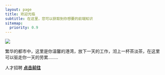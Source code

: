 ```yaml
---
layout: page
title: 欢迎光临
subtitle: 在这里，您可以获取到你想要的前端知识
sitemap:
  priority: 0.9
---
```


<img src="{{ '/assets/img/dongman.gif' | prepend: site.baseurl }}" id="about-img">

<div id="describe-text">
	<p>繁华的都市中，这里是你温馨的港湾，放下一天的工作，沏上一杯茶淡茶，在这里可以驱走你一天的劳累........</p>
	<p>人才招聘 <strong> <a href="https://zrp.com.cn"> 点击前往</a> </strong></p>
</div>